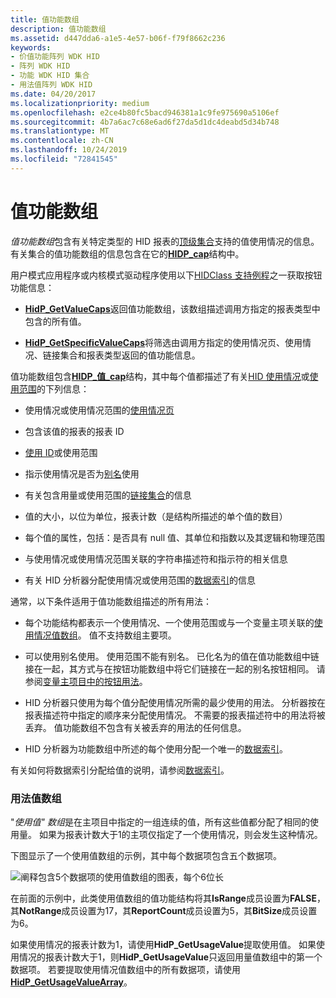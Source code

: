 ```yaml
---
title: 值功能数组
description: 值功能数组
ms.assetid: d447dda6-a1e5-4e57-b06f-f79f8662c236
keywords:
- 价值功能阵列 WDK HID
- 阵列 WDK HID
- 功能 WDK HID 集合
- 用法值阵列 WDK HID
ms.date: 04/20/2017
ms.localizationpriority: medium
ms.openlocfilehash: e2ce4b80fc5bacd946381a1c9fe975690a5106ef
ms.sourcegitcommit: 4b7a6ac7c68e6ad6f27da5d1dc4deabd5d34b748
ms.translationtype: MT
ms.contentlocale: zh-CN
ms.lasthandoff: 10/24/2019
ms.locfileid: "72841545"
---
```

# <a name="value-capability-arrays"></a>值功能数组





*值功能数组*包含有关特定类型的 HID 报表的[顶级集合](top-level-collections.md)支持的值使用情况的信息。 有关集合的值功能数组的信息包含在它的[**HIDP\_cap**](https://docs.microsoft.com/windows-hardware/drivers/ddi/hidpi/ns-hidpi-_hidp_caps)结构中。

用户模式应用程序或内核模式驱动程序使用以下[HIDClass 支持例程](https://docs.microsoft.com/windows-hardware/drivers/ddi/index)之一获取按钮功能信息：

-   [**HidP\_GetValueCaps**](https://docs.microsoft.com/windows-hardware/drivers/ddi/hidpi/nf-hidpi-hidp_getvaluecaps)返回值功能数组，该数组描述调用方指定的报表类型中包含的所有值。

-   [**HidP\_GetSpecificValueCaps**](https://docs.microsoft.com/windows-hardware/drivers/ddi/hidpi/nf-hidpi-hidp_getspecificvaluecaps)将筛选由调用方指定的使用情况页、使用情况、链接集合和报表类型返回的值功能信息。

值功能数组包含[**HIDP\_值\_cap**](https://docs.microsoft.com/windows-hardware/drivers/ddi/hidpi/ns-hidpi-_hidp_value_caps)结构，其中每个值都描述了有关[HID 使用情况](hid-usages.md)或[使用范围](hid-usages.md#usage-range)的下列信息：

-   使用情况或使用情况范围的[使用情况页](hid-usages.md#usage-page)

-   包含该值的报表的报表 ID

-   [使用 ID](hid-usages.md#usage-id)或使用范围

-   指示使用情况是否为[别名](hid-usages.md#aliased-usages)使用

-   有关包含用量或使用范围的[链接集合](link-collections.md)的信息

-   值的大小，以位为单位，报表计数（是结构所描述的单个值的数目）

-   每个值的属性，包括：是否具有 null 值、其单位和指数以及其逻辑和物理范围

-   与使用情况或使用情况范围关联的字符串描述符和指示符的相关信息

-   有关 HID 分析器分配使用情况或使用范围的[数据索引](data-indices.md)的信息

通常，以下条件适用于值功能数组描述的所有用法：

-   每个功能结构都表示一个使用情况、一个使用范围或与一个变量主项关联的[使用情况值数组](#usage-value-array)。 值不支持数组主要项。

-   可以使用别名使用。 使用范围不能有别名。 已化名为的值在值功能数组中链接在一起，其方式与在按钮功能数组中将它们链接在一起的别名按钮相同。 请参阅[变量主项目中的按钮用法](button-capability-arrays.md#button-usages-in-a-variable-main-item)。

-   HID 分析器只使用为每个值分配使用情况所需的最少使用的用法。 分析器按在报表描述符中指定的顺序来分配使用情况。 不需要的报表描述符中的用法将被丢弃。 值功能数组不包含有关被丢弃的用法的任何信息。

-   HID 分析器为功能数组中所述的每个使用分配一个唯一的[数据索引](data-indices.md)。

有关如何将数据索引分配给值的说明，请参阅[数据索引](data-indices.md)。

### <a href="" id="usage-value-array"></a>用法值数组

"*使用值" 数组*是在主项目中指定的一组连续的值，所有这些值都分配了相同的使用量。 如果为报表计数大于1的主项仅指定了一个使用情况，则会发生这种情况。

下图显示了一个使用值数组的示例，其中每个数据项包含五个数据项。

![阐释包含5个数据项的使用值数组的图表，每个6位长](images/repcount.png)

在前面的示例中，此类使用值数组的值功能结构将其**IsRange**成员设置为**FALSE**，其**NotRange**成员设置为17，其**ReportCount**成员设置为5，其**BitSize**成员设置为6。

如果使用情况的报表计数为1，请使用**HidP\_GetUsageValue**提取使用值。 如果使用情况的报表计数大于1，则**HidP\_GetUsageValue**只返回用量值数组中的第一个数据项。 若要提取使用情况值数组中的所有数据项，请使用[**HidP\_GetUsageValueArray**](https://docs.microsoft.com/windows-hardware/drivers/ddi/hidpi/nf-hidpi-hidp_getusagevaluearray)。

 

 




